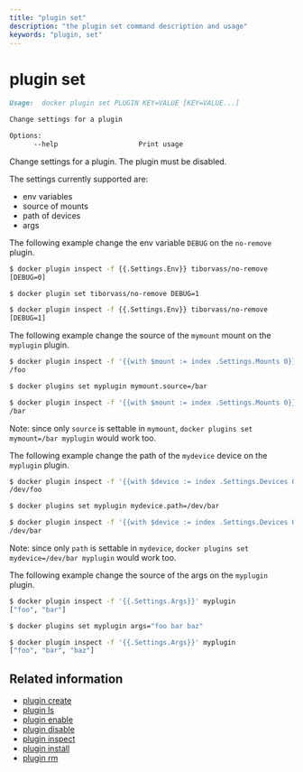 ```yaml
---
title: "plugin set"
description: "the plugin set command description and usage"
keywords: "plugin, set"
---
```


<!-- This file is maintained within the docker/docker Github
     repository at https://github.com/docker/docker/. Make all
     pull requests against that repo. If you see this file in
     another repository, consider it read-only there, as it will
     periodically be overwritten by the definitive file. Pull
     requests which include edits to this file in other repositories
     will be rejected.
-->

# plugin set

```markdown
Usage:  docker plugin set PLUGIN KEY=VALUE [KEY=VALUE...]

Change settings for a plugin

Options:
      --help                    Print usage
```

Change settings for a plugin. The plugin must be disabled.

The settings currently supported are:
 * env variables
 * source of mounts
 * path of devices
 * args

The following example change the env variable `DEBUG` on the
`no-remove` plugin.

```bash
$ docker plugin inspect -f {{.Settings.Env}} tiborvass/no-remove
[DEBUG=0]

$ docker plugin set tiborvass/no-remove DEBUG=1

$ docker plugin inspect -f {{.Settings.Env}} tiborvass/no-remove
[DEBUG=1]
```

The following example change the source of the `mymount` mount on
the `myplugin` plugin.

```bash
$ docker plugin inspect -f '{{with $mount := index .Settings.Mounts 0}}{{$mount.Source}}{{end}}' myplugin
/foo

$ docker plugins set myplugin mymount.source=/bar

$ docker plugin inspect -f '{{with $mount := index .Settings.Mounts 0}}{{$mount.Source}}{{end}}' myplugin
/bar
```

Note: since only `source` is settable in `mymount`, `docker plugins set mymount=/bar myplugin` would work too.

The following example change the path of the `mydevice` device on
the `myplugin` plugin.

```bash
$ docker plugin inspect -f '{{with $device := index .Settings.Devices 0}}{{$device.Path}}{{end}}' myplugin
/dev/foo

$ docker plugins set myplugin mydevice.path=/dev/bar

$ docker plugin inspect -f '{{with $device := index .Settings.Devices 0}}{{$device.Path}}{{end}}' myplugin
/dev/bar
```

Note: since only `path` is settable in `mydevice`, `docker plugins set mydevice=/dev/bar myplugin` would work too.

The following example change the source of the args on the `myplugin` plugin.

```bash
$ docker plugin inspect -f '{{.Settings.Args}}' myplugin
["foo", "bar"]

$ docker plugins set myplugin args="foo bar baz"

$ docker plugin inspect -f '{{.Settings.Args}}' myplugin
["foo", "bar", "baz"]
```

## Related information

* [plugin create](plugin_create.md)
* [plugin ls](plugin_ls.md)
* [plugin enable](plugin_enable.md)
* [plugin disable](plugin_disable.md)
* [plugin inspect](plugin_inspect.md)
* [plugin install](plugin_install.md)
* [plugin rm](plugin_rm.md)
